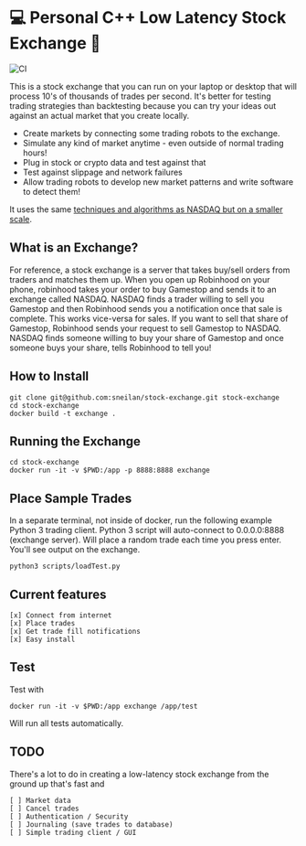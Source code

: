 # 💻 Personal C++ Low Latency Stock Exchange 🤑

![CI](https://github.com/sneilan/stock-exchange/actions/workflows/tests.yml/badge.svg)

This is a stock exchange that you can run on your laptop or desktop that will process 10's of thousands of trades per second.
It's better for testing trading strategies than backtesting because you can try your ideas out against an actual market that you create locally.
* Create markets by connecting some trading robots to the exchange.
* Simulate any kind of market anytime - even outside of normal trading hours!
* Plug in stock or crypto data and test against that
* Test against slippage and network failures
* Allow trading robots to develop new market patterns and write software to detect them!

It uses the same [techniques and algorithms as NASDAQ but on a smaller scale](https://martinfowler.com/articles/lmax.html).

## What is an Exchange?

For reference, a stock exchange is a server that takes buy/sell orders from traders and matches them up. When you open up Robinhood on your phone,
robinhood takes your order to buy Gamestop and sends it to an exchange called NASDAQ. NASDAQ finds a trader willing to sell you Gamestop and then
Robinhood sends you a notification once that sale is complete. This works vice-versa for sales. If you want to sell that share of Gamestop, Robinhood
sends your request to sell Gamestop to NASDAQ. NASDAQ finds someone willing to buy your share of Gamestop and once someone buys your share, tells Robinhood
to tell you!

## How to Install
```
git clone git@github.com:sneilan/stock-exchange.git stock-exchange
cd stock-exchange
docker build -t exchange .
```

## Running the Exchange
```
cd stock-exchange
docker run -it -v $PWD:/app -p 8888:8888 exchange
```

## Place Sample Trades
In a separate terminal, not inside of docker, run the following example Python 3 trading client.
Python 3 script will auto-connect to 0.0.0.0:8888 (exchange server).
Will place a random trade each time you press enter. You'll see output on the exchange.
```
python3 scripts/loadTest.py
```

## Current features
```
[x] Connect from internet
[x] Place trades
[x] Get trade fill notifications
[x] Easy install
```

## Test
Test with
```
docker run -it -v $PWD:/app exchange /app/test
```
Will run all tests automatically.

## TODO
There's a lot to do in creating a low-latency stock exchange from the ground up that's fast and 
```
[ ] Market data
[ ] Cancel trades
[ ] Authentication / Security
[ ] Journaling (save trades to database)
[ ] Simple trading client / GUI
```
